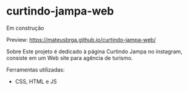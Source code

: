 # curtindo-jampa-web

Em construção

Preview: https://mateusbrga.github.io/curtindo-jampa-web/

Sobre
Este projeto é dedicado à página Curtindo Jampa no instagram, consiste em um Web site para agência de turismo.

Ferramentas utilizadas:
* CSS, HTML e JS
